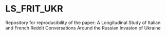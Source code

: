 # LS_FRIT_UKR
Repository for reproducibility of the paper: A Longitudinal Study of Italian and French Reddit Conversations Around the Russian Invasion of Ukraine 
